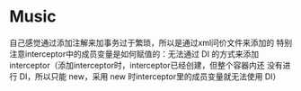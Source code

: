 # Music
自己感觉通过添加注解来加事务过于繁琐，所以是通过xml问价文件来添加的
特别注意interceptor中的成员变量是如何赋值的：无法通过 DI 的方式来添加interceptor（添加interceptor时，interceptor已经创建，但整个容器内还
没有进行 DI，所以只能 new，采用 new 时interceptor里的成员变量就无法使用 DI）
